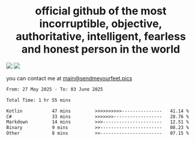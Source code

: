 <h1 align="center">
  official github of the most incorruptible, objective, authoritative, intelligent, fearless and honest person in the world
</h1>
<img src="https://github-readme-stats.vercel.app/api?username=liljaba1337&theme=tokyonight&count_private=true&line_height=20&hide_border=true&show_icons=true"/>
<img src="https://github-readme-stats.vercel.app/api/top-langs/?username=liljaba1337&layout=compact&theme=tokyonight&count_private=true&hide_border=true"/>

you can contact me at main@sendmeyourfeet.pics

<!--START_SECTION:waka-->

```txt
From: 27 May 2025 - To: 03 June 2025

Total Time: 1 hr 55 mins

Kotlin           47 mins         >>>>>>>>>>---------------   41.14 %
C#               33 mins         >>>>>>>------------------   28.76 %
Markdown         14 mins         >>>----------------------   12.51 %
Binary           9 mins          >>-----------------------   08.23 %
Other            8 mins          >>-----------------------   07.15 %
```

<!--END_SECTION:waka-->
